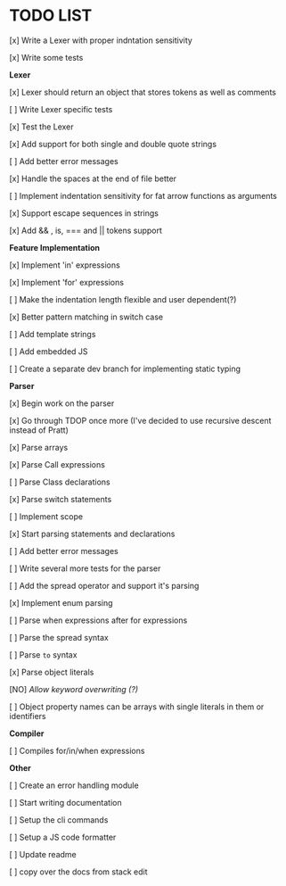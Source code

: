 # TODO LIST

[x] Write a Lexer with proper indntation sensitivity

[x] Write some tests

**Lexer**

[x] Lexer should return an object that stores tokens as well as comments

[ ] Write Lexer specific tests

[x] Test the Lexer

[x] Add support for both single and double quote strings

[ ] Add better error messages

[x] Handle the spaces at the end of file better

[ ] Implement indentation sensitivity for fat arrow functions as arguments

[x] Support escape sequences in strings

[x] Add && , is, === and || tokens support

**Feature Implementation**

[x] Implement 'in' expressions

[x] Implement 'for' expressions

[ ] Make the indentation length flexible and user dependent(?)

[x] Better pattern matching in switch case

[ ] Add template strings

[ ] Add embedded JS

[ ] Create a separate dev branch for implementing static typing

**Parser**

[x] Begin work on the parser

[x] Go through TDOP once more (I've decided to use recursive descent instead of Pratt)

[x] Parse arrays

[x] Parse Call expressions

[ ] Parse Class declarations

[x] Parse switch statements

[ ] Implement scope

[x] Start parsing statements and declarations

[ ] Add better error messages

<!-- [ ] Come up with a way to add operator overloading (There won't be any) -->

[ ] Write several more tests for the parser

[ ] Add the spread operator and support it's parsing

[x] Implement enum parsing

[ ] Parse when expressions after for expressions

[ ] Parse the spread syntax

[ ] Parse `to` syntax

[x] Parse object literals

[NO] _Allow keyword overwriting (?)_

[ ] Object property names can be arrays with single literals in them or identifiers

**Compiler**

[ ] Compiles for/in/when expressions

**Other**

[ ] Create an error handling module

[ ] Start writing documentation

[ ] Setup the cli commands

[ ] Setup a JS code formatter

[ ] Update readme

[ ] copy over the docs from stack edit
